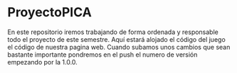 # ProyectoPICA
En este repositorio iremos trabajando de forma ordenada y responsable todo el proyecto de este semestre. Aquí estará alojado el código del juego el código de nuestra pagina web. Cuando subamos unos cambios que sean bastante importante pondremos en el push el numero de versión empezando por la 1.0.0.
